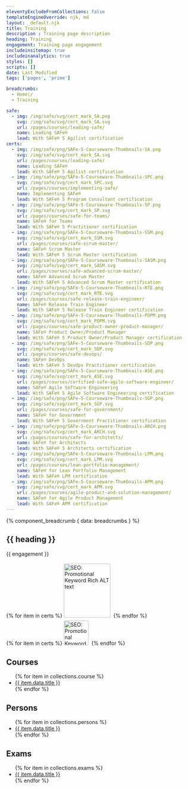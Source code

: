 ```yaml
---
eleventyExcludeFromCollections: false
templateEngineOverride: njk, md
layout: _default.njk
title: Training
description : Training page description
heading: Training
engagement: Training page engagement
includeinsitemap: true
includeinanalytics: true
styles: []
scripts: []
date: Last Modified
tags: ['pages', 'prime']

breadcrumbs:
  - Home|/
  - Training

safe:
  - img: /img/safe/svg/cert_mark_SA.png
    svg: /img/safe/svg/cert_mark_SA.svg
    url: /pages/courses/leading-safe/
    name: Leading SAFe®
    lead: With SAFe® 5 Agilist certification
certs:
  - img: /img/safe/png/SAFe-5-Courseware-Thumbnails-SA.png
    svg: /img/safe/svg/cert_mark_SA.svg
    url: /pages/courses/leading-safe/
    name: Leading SAFe®
    lead: With SAFe® 5 Agilist certification
  - img: /img/safe/png/SAFe-5-Courseware-Thumbnails-SPC.png
    svg: /img/safe/svg/cert_mark_SPC.svg
    url: /pages/courses/implementing-safe/
    name: Implementing SAFe®
    lead: With SAFe® 5 Program Consultant certification
  - img: /img/safe/png/SAFe-5-Courseware-Thumbnails-SP.png
    svg: /img/safe/svg/cert_mark_SP.svg
    url: /pages/courses/safe-for-teams/
    name: SAFe® for Teams
    lead: With SAFe® 5 Practitioner certification
  - img: /img/safe/png/SAFe-5-Courseware-Thumbnails-SSM.png
    svg: /img/safe/svg/cert_mark_SSM.svg
    url: /pages/courses/safe-scrum-master/
    name: SAFe® Scrum Master
    lead: With SAFe® 5 Scrum Master certification
  - img: /img/safe/png/SAFe-5-Courseware-Thumbnails-SASM.png
    svg: /img/safe/svg/cert_mark_SASM.svg
    url: /pages/courses/safe-advanced-scrum-master/
    name: SAFe® Advanced Scrum Master
    lead: With SAFe® 5 Advanced Scrum Master certification
  - img: /img/safe/png/SAFe-5-Courseware-Thumbnails-RTE.png
    svg: /img/safe/svg/cert_mark_RTE.svg
    url: /pages/courses/safe-release-train-engineer/
    name: SAFe® Release Train Engineer
    lead: With SAFe® 5 Release Train Engineer certification
  - img: /img/safe/png/SAFe-5-Courseware-Thumbnails-POPM.png
    svg: /img/safe/svg/cert_mark_POPM.svg
    url: /pages/courses/safe-product-owner-product-manager/
    name: SAFe® Product Owner/Product Manager
    lead: With SAFe® 5 Product Owner/Product Manager certification
  - img: /img/safe/png/SAFe-5-Courseware-Thumbnails-SDP.png
    svg: /img/safe/svg/cert_mark_SDP.svg
    url: /pages/courses/safe-devops/
    name: SAFe® DevOps
    lead: With SAFe® 5 DevOps Practitioner certification
  - img: /img/safe/png/SAFe-5-Courseware-Thumbnails-ASE.png
    svg: /img/safe/svg/cert_mark_ASE.svg
    url: /pages/courses/certified-safe-agile-software-engineer/
    name: SAFe® Agile Software Engineering
    lead: With SAFe® 5 Agile Software Engineering certification
  - img: /img/safe/png/SAFe-5-Courseware-Thumbnails-SGP.png
    svg: /img/safe/svg/cert_mark_SGP.svg
    url: /pages/courses/safe-for-government/
    name: SAFe® for Government
    lead: With SAFe® 5 Government Practitioner certification
  - img: /img/safe/png/SAFe-5-Courseware-Thumbnails-ARCH.png
    svg: /img/safe/svg/cert_mark_ARCH.svg
    url: /pages/courses/safe-for-architects/
    name: SAFe® for Architects
    lead: With SAFe® 5 Architects certification
  - img: /img/safe/png/SAFe-5-Courseware-Thumbnails-LPM.png
    svg: /img/safe/svg/cert_mark_LPM.svg
    url: /pages/courses/lean-portfolio-management/
    name: SAFe® for Lean Portfolio Management
    lead: With SAFe® LPM certification
  - img: /img/safe/png/SAFe-5-Courseware-Thumbnails-APM.png
    svg: /img/safe/svg/cert_mark_APM.svg
    url: /pages/courses/agile-product-and-solution-management/
    name: SAFe® for Agile Product Management
    lead: With SAFe® APM certification
---
```

<main class="container">

{% component_breadcrumb { data: breadcrumbs } %}

<div class="default-grid">
  <section>

# {{ heading }}

  <p class="lead">{{ engagement }}</p>

  </section>

  <section>

  <div class="" style="margin: 0 auto;">
  {% for item in certs %}<img class="" style="margin:0.25rem;width:125px;height:145px;" src="{{ item.img }}" alt="SEO: Promotional Keyword Rich ALT text">&nbsp;{% endfor %}
  </div>

  </section>

  <section>

  <div class="" style="margin: 0 auto;">
  {% for item in certs %}<img class="" style="margin:0.25rem;width:66px;height:66px;" src="{{ item.svg }}" alt="SEO: Promotional Keyword Rich ALT text">&nbsp;{% endfor %}
  </div>

  </section>

  <section class="one">

## Courses
  <ul>
  {% for item in collections.course %}
  <li><a href="{{ item.url }}"{% if page.url == item.url %} class="active" aria-current="page"{% endif %} target="">{{ item.data.title }}</a></li>
  {% endfor %}
  </ul>

## Persons
  <ul>
  {% for item in collections.persons %}
  <li><a href="{{ item.url }}"{% if page.url == item.url %} class="active" aria-current="page"{% endif %} target="">{{ item.data.title }}</a></li>
  {% endfor %}
  </ul>

## Exams
  <ul>
  {% for item in collections.exams %}
  <li><a href="{{ item.url }}"{% if page.url == item.url %} class="active" aria-current="page"{% endif %} target="">{{ item.data.title }}</a></li>
  {% endfor %}
  </ul>

  </section>
</div>
</main>